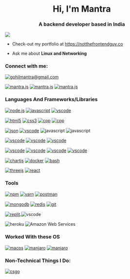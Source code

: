 
<h1 align="center">Hi, I'm Mantra</h1>
<h3 align="center">A backend developer based in India</h3>


<a href="https://discord.gg/NBwSdcYa22"><p><img align="center" src="https://discord.c99.nl/widget/theme-2/610432757113421834.png"/></a>



- Check-out my portfolio at https://notthefrontendguy.co

- Ask me about **Linux and Networking**

<h3 align="left">Connect with me:</h3>
<p align="left">

  <p>

  <a href="mailto:gohilmantra@gmail.com" target="blank"><img src="https://shields.io/badge/send_me-email-d44a3c?logo=gmail&style=for-the-badge" size=10% alt="gohilmantra@gmail.com"/></a>
  </p>

<a href="https://www.linkedin.com/in/mantra-gohil-93105221a/" target="blank"><img align="center" src="https://img.shields.io/badge/LinkedIn-0077B5?style=for-the-badge&logo=linkedin&logoColor=white" alt="mantra.js"/></a>
<a href="https://twitter.com/mantradotjs" target="blank"><img align="center" src="https://img.shields.io/badge/Twitter-1DA1F2?style=for-the-badge&logo=twitter&logoColor=white" alt="mantra.js"/></a>
<a href="https://instagram.com/man77ra" target="blank"><img align="center" src="https://img.shields.io/static/v1?logo=instagram&label=&message=Man77ra&color=36393f&style=for-the-badge" alt="mantra.js"/></a></p>


<h3 align="left">Languages And Frameworks/Libraries</h3>
<p align="left"> 

  <a href="https://nodejs.org/en/" target="blank"><img align="center" src="https://img.shields.io/badge/Node.js-339933?style=for-the-badge&logo=nodedotjs&logoColor=white" alt="node.js"/></a> <a href="https://www.google.com/search?q=javascript" target="blank"><img align="center" src="https://img.shields.io/badge/JavaScript-323330?style=for-the-badge&logo=javascript&logoColor=F7DF1E" alt="javascript"/></a>
   <a href="https://code.visualstudio.com/" target="blank"><img align="center" src="https://img.shields.io/badge/TypeScript-007ACC?style=for-the-badge&logo=typescript&logoColor=white" alt="vscode"/></a>
  
  <a href="https://www.google.com/search?q=html5" target="blank"><img align="center" src="https://img.shields.io/badge/HTML5-E34F26?style=for-the-badge&logo=html5&logoColor=white" alt="html5"/></a>
  <a href="https://www.google.com/search?q=css3" target="blank"><img align="center" src="https://img.shields.io/badge/CSS3-1572B6?style=for-the-badge&logo=css3&logoColor=white" alt="css3"/></a>
  <a href="https://www.google.com/search?q=c%2B%2B" target="blank"><img align="center" src="https://img.shields.io/badge/C%2B%2B-00599C?style=for-the-badge&logo=c%2B%2B&logoColor=white" alt="cpp"/></a>
  <a href="https://www.google.com/search?q=c%2B%2B" target="blank"><img align="center" src="https://img.shields.io/badge/C-00599C?style=for-the-badge&logo=c&logoColor=white" alt="cpp"/></a>
  
  <a href="https://www.json.org/json-en.html" target="blank"><img align="center" src="https://img.shields.io/badge/json-5E5C5C?style=for-the-badge&logo=json&logoColor=white" alt="json"/></a>
  </a>
  <a href="https://code.visualstudio.com/" target="blank"><img align="center" src="https://img.shields.io/badge/JWT-000000?style=for-the-badge&logo=JSON%20web%20tokens&logoColor=white" alt="vscode"/></a>
</a>
<img align="center" src="https://img.shields.io/badge/Python-FFD43B?style=for-the-badge&logo=python&logoColor=blue" alt="javascript"/></a>
<img align="center" src="https://img.shields.io/badge/Solidity-e6e6e6?style=for-the-badge&logo=solidity&logoColor=black" alt="javascript"/>
</a>

<a href="https://code.visualstudio.com/" target="blank"><img align="center" src="https://img.shields.io/badge/Socket.io-010101?&style=for-the-badge&logo=Socket.io&logoColor=white" alt="vscode"/></a>
<a href="https://code.visualstudio.com/" target="blank"><img align="center" src="https://img.shields.io/badge/Express.js-000000?style=for-the-badge&logo=express&logoColor=white" alt="vscode"/></a>
<a href="https://code.visualstudio.com/" target="blank"><img align="center" src="https://img.shields.io/badge/Electron-2B2E3A?style=for-the-badge&logo=electron&logoColor=9FEAF9" alt="vscode"/></a>

<a href="https://code.visualstudio.com/" target="blank"><img align="center" src="https://img.shields.io/badge/Deno-white?style=for-the-badge&logo=deno&logoColor=464647" alt="vscode"/></a>
<a href="https://code.visualstudio.com/" target="blank"><img align="center" src="https://img.shields.io/badge/Svelte-4A4A55?style=for-the-badge&logo=svelte&logoColor=FF3E00" alt="vscode"/></a>
 <a href="https://code.visualstudio.com/" target="blank"><img align="center" src="https://img.shields.io/badge/jQuery-0769AD?style=for-the-badge&logo=jquery&logoColor=white" alt="vscode"/></a>
 <a href="https://code.visualstudio.com/" target="blank"><img align="center" src="https://img.shields.io/badge/fastify-202020?style=for-the-badge&logo=fastify&logoColor=white" alt="vscode"/></a>


 <a href="https://code.visualstudio.com/" target="blank"><img align="center" src="https://img.shields.io/badge/Chart.js-FF6384?style=for-the-badge&logo=chartdotjs&logoColor=white" alt="chartjs"/></a>
  <a href="https://code.visualstudio.com/" target="blank"><img align="center" src="https://img.shields.io/badge/Docker-2CA5E0?style=for-the-badge&logo=docker&logoColor=white" alt="docker"/></a>
  <a href="https://code.visualstudio.com/" target="blank"><img align="center" src="https://img.shields.io/badge/Shell_Script-121011?style=for-the-badge&logo=gnu-bash&logoColor=white" alt="bash"/></a>
 
  <a href="https://code.visualstudio.com/" target="blank"><img align="center" src="https://img.shields.io/badge/ThreeJs-black?style=for-the-badge&logo=three.js&logoColor=white" alt="threejs"/></a>
  <a href="https://code.visualstudio.com/" target="blank"><img align="center" src="https://img.shields.io/badge/React-20232A?style=for-the-badge&logo=react&logoColor=61DAFB" alt="react"/></a>
  
<h3 align="left">Tools</h3>

  <a href="https://www.npmjs.com/" target="blank"><img align="center" src="https://img.shields.io/badge/npm-CB3837?style=for-the-badge&logo=npm&logoColor=white" alt="npm"/></a>
  <a href="https://www.npmjs.com/" target="blank"><img align="center" src="https://img.shields.io/badge/Yarn-2C8EBB?style=for-the-badge&logo=yarn&logoColor=white" alt="yarn"/></a>
  <a href="https://www.postman.com/" target="blank"><img align="center" src="https://img.shields.io/badge/Postman-FF6C37?style=for-the-badge&logo=Postman&logoColor=white" alt="postman"/></a>

  <a href="https://www.postman.com/" target="blank"><img align="center" src="https://img.shields.io/badge/MongoDB-4EA94B?style=for-the-badge&logo=mongodb&logoColor=white" alt="mongodb"/></a>
   <a href="https://www.postman.com/" target="blank"><img align="center" src="https://img.shields.io/badge/redis-%23DD0031.svg?&style=for-the-badge&logo=redis&logoColor=white" alt="redis"/></a>
  <a href="https://git-scm.com/" target="blank"><img align="center" src="https://img.shields.io/badge/Git-F05032?style=for-the-badge&logo=git&logoColor=white" alt="git"/></a>


  <a href="https://replit.com/" target="blank"><img align="center" src="https://img.shields.io/badge/replit-667881?style=for-the-badge&logo=replit&logoColor=white" alt="replit"/>
  </a>
  <img align="center" src="https://img.shields.io/badge/Visual_Studio_Code-0078D4?style=for-the-badge&logo=visual%20studio%20code&logoColor=white" alt="vscode"/></a>


  <img align="center" src="https://img.shields.io/badge/Heroku-430098?style=for-the-badge&logo=heroku&logoColor=white" alt="heroku"/></a>
  <img align="center" src="https://img.shields.io/badge/Amazon_AWS-FF9900?style=for-the-badge&logo=amazonaws&logoColor=white" alt="Amazon Web Services"/></a>
    
  
  
  <h3 align="left">Worked With these OS</h3>
  
   <a href="https://www.apple.com/in/macos/monterey/" target="blank"><img align="center" src="https://img.shields.io/badge/mac%20os-000000?style=for-the-badge&logo=apple&logoColor=white" alt="macos"/></a>
    <a href="https://manjaro.org/" target="blank"><img align="center" src="https://img.shields.io/badge/manjaro-35BF5C?style=for-the-badge&logo=manjaro&logoColor=white" alt="manjaro"/></a>
     <a href="https://manjaro.org/" target="blank"><img align="center" src="https://img.shields.io/badge/Windows-0078D6?style=for-the-badge&logo=windows&logoColor=white" alt="manjaro"/></a>
     
  </a>
  </p>
  
   <h3 align="left">Non-Technical Things I Do:</h3>
   <p align="left"> 

  <a href="https://blog.counter-strike.net/" target="blank"><img align="center" src="https://img.shields.io/badge/Counter_Strike-000000?style=for-the-badge&logo=counter-strike&logoColor=white" alt="csgo"/></a>
    </p>

